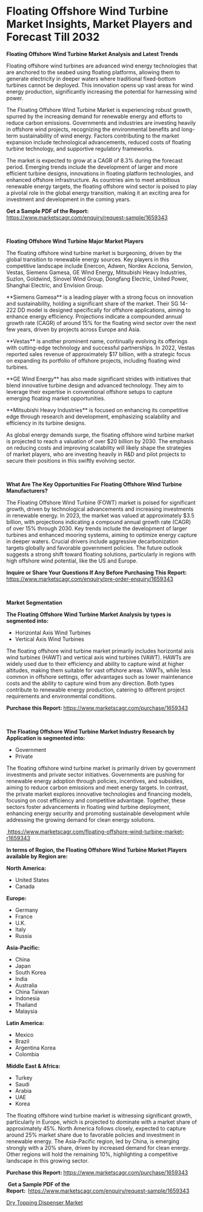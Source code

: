 <p><h1>Floating Offshore Wind Turbine Market Insights, Market Players and Forecast Till 2032</h1></p><p><strong>Floating Offshore Wind Turbine Market Analysis and Latest Trends</strong></p>
<p><p>Floating offshore wind turbines are advanced wind energy technologies that are anchored to the seabed using floating platforms, allowing them to generate electricity in deeper waters where traditional fixed-bottom turbines cannot be deployed. This innovation opens up vast areas for wind energy production, significantly increasing the potential for harnessing wind power.</p><p>The Floating Offshore Wind Turbine Market is experiencing robust growth, spurred by the increasing demand for renewable energy and efforts to reduce carbon emissions. Governments and industries are investing heavily in offshore wind projects, recognizing the environmental benefits and long-term sustainability of wind energy. Factors contributing to the market expansion include technological advancements, reduced costs of floating turbine technology, and supportive regulatory frameworks.</p><p>The market is expected to grow at a CAGR of 8.3% during the forecast period. Emerging trends include the development of larger and more efficient turbine designs, innovations in floating platform technologies, and enhanced offshore infrastructure. As countries aim to meet ambitious renewable energy targets, the floating offshore wind sector is poised to play a pivotal role in the global energy transition, making it an exciting area for investment and development in the coming years.</p></p>
<p><strong>Get a Sample PDF of the Report:&nbsp;</strong> <a href="https://www.marketscagr.com/enquiry/request-sample/1659343?utm_campaign=3215&utm_medium=2&utm_source=Github&utm_content=ia&utm_term=08042025&utm_id=floating-offshore-wind-turbine">https://www.marketscagr.com/enquiry/request-sample/1659343</a></p>
<p>&nbsp;</p>
<p><strong>Floating Offshore Wind Turbine Major Market Players</strong></p>
<p><p>The floating offshore wind turbine market is burgeoning, driven by the global transition to renewable energy sources. Key players in this competitive landscape include Enercon, Adwen, Nordex Acciona, Senvion, Vestas, Siemens Gamesa, GE Wind Energy, Mitsubishi Heavy Industries, Suzlon, Goldwind, Sinovel Wind Group, Dongfang Electric, United Power, Shanghai Electric, and Envision Group.</p><p>**Siemens Gamesa** is a leading player with a strong focus on innovation and sustainability, holding a significant share of the market. Their SG 14-222 DD model is designed specifically for offshore applications, aiming to enhance energy efficiency. Projections indicate a compounded annual growth rate (CAGR) of around 15% for the floating wind sector over the next few years, driven by projects across Europe and Asia.</p><p>**Vestas** is another prominent name, continually evolving its offerings with cutting-edge technology and successful partnerships. In 2022, Vestas reported sales revenue of approximately $17 billion, with a strategic focus on expanding its portfolio of offshore projects, including floating wind turbines.</p><p>**GE Wind Energy** has also made significant strides with initiatives that blend innovative turbine design and advanced technology. They aim to leverage their expertise in conventional offshore setups to capture emerging floating market opportunities.</p><p>**Mitsubishi Heavy Industries** is focused on enhancing its competitive edge through research and development, emphasizing scalability and efficiency in its turbine designs.</p><p>As global energy demands surge, the floating offshore wind turbine market is projected to reach a valuation of over $20 billion by 2030. The emphasis on reducing costs and improving scalability will likely shape the strategies of market players, who are investing heavily in R&D and pilot projects to secure their positions in this swiftly evolving sector.</p></p>
<p>&nbsp;</p>
<p><strong>What Are The Key Opportunities For Floating Offshore Wind Turbine Manufacturers?</strong></p>
<p><p>The Floating Offshore Wind Turbine (FOWT) market is poised for significant growth, driven by technological advancements and increasing investments in renewable energy. In 2023, the market was valued at approximately $3.5 billion, with projections indicating a compound annual growth rate (CAGR) of over 15% through 2030. Key trends include the development of larger turbines and enhanced mooring systems, aiming to optimize energy capture in deeper waters. Crucial drivers include aggressive decarbonization targets globally and favorable government policies. The future outlook suggests a strong shift toward floating solutions, particularly in regions with high offshore wind potential, like the US and Europe.</p></p>
<p><strong>Inquire or Share Your Questions If Any Before Purchasing This Report:</strong> <a href="https://www.marketscagr.com/enquiry/pre-order-enquiry/1659343?utm_campaign=3215&utm_medium=2&utm_source=Github&utm_content=ia&utm_term=08042025&utm_id=floating-offshore-wind-turbine">https://www.marketscagr.com/enquiry/pre-order-enquiry/1659343</a></p>
<p>&nbsp;</p>
<p><strong>Market Segmentation</strong></p>
<p><strong>The Floating Offshore Wind Turbine Market Analysis by types is segmented into:</strong></p>
<p><ul><li>Horizontal Axis Wind Turbines</li><li>Vertical Axis Wind Turbines</li></ul></p>
<p><p>The floating offshore wind turbine market primarily includes horizontal axis wind turbines (HAWT) and vertical axis wind turbines (VAWT). HAWTs are widely used due to their efficiency and ability to capture wind at higher altitudes, making them suitable for vast offshore areas. VAWTs, while less common in offshore settings, offer advantages such as lower maintenance costs and the ability to capture wind from any direction. Both types contribute to renewable energy production, catering to different project requirements and environmental conditions.</p></p>
<p><strong>Purchase this Report:&nbsp;</strong><a href="https://www.marketscagr.com/purchase/1659343?utm_campaign=3215&utm_medium=2&utm_source=Github&utm_content=ia&utm_term=08042025&utm_id=floating-offshore-wind-turbine">https://www.marketscagr.com/purchase/1659343</a></p>
<p>&nbsp;</p>
<p><strong>The Floating Offshore Wind Turbine Market Industry Research by Application is segmented into:</strong></p>
<p><ul><li>Government</li><li>Private</li></ul></p>
<p><p>The floating offshore wind turbine market is primarily driven by government investments and private sector initiatives. Governments are pushing for renewable energy adoption through policies, incentives, and subsidies, aiming to reduce carbon emissions and meet energy targets. In contrast, the private market explores innovative technologies and financing models, focusing on cost efficiency and competitive advantage. Together, these sectors foster advancements in floating wind turbine deployment, enhancing energy security and promoting sustainable development while addressing the growing demand for clean energy solutions.</p></p>
<p><a href="https://www.marketscagr.com/floating-offshore-wind-turbine-market-r1659343?utm_campaign=3215&utm_medium=2&utm_source=Github&utm_content=ia&utm_term=08042025&utm_id=floating-offshore-wind-turbine">&nbsp;https://www.marketscagr.com/floating-offshore-wind-turbine-market-r1659343</a></p>
<p><strong>In terms of Region, the Floating Offshore Wind Turbine Market Players available by Region are:</strong></p>
<p>
    <p> <strong> North America: </strong>
        <ul>
            <li>United States</li>
            <li>Canada</li>
        </ul>
        </p> 
    <p> <strong> Europe: </strong>
        <ul>
            <li>Germany</li>
            <li>France</li>
            <li>U.K.</li>
            <li>Italy</li>
            <li>Russia</li>
        </ul>
        </p> 
    <p> <strong> Asia-Pacific: </strong>
        <ul>
            <li>China</li>
            <li>Japan</li>
            <li>South Korea</li>
            <li>India</li>
            <li>Australia</li>
            <li>China Taiwan</li>
            <li>Indonesia</li>
            <li>Thailand</li>
            <li>Malaysia</li>
        </ul>
        </p> 
    <p> <strong> Latin America: </strong>
        <ul>
            <li>Mexico</li>
            <li>Brazil</li>
            <li>Argentina Korea</li>
            <li>Colombia</li>
        </ul>
        </p> 
    <p> <strong> Middle East & Africa: </strong>
        <ul>
            <li>Turkey</li>
            <li>Saudi</li>
            <li>Arabia</li>
            <li>UAE</li>
            <li>Korea</li>
        </ul>
    </p>
    </p>
<p><p>The floating offshore wind turbine market is witnessing significant growth, particularly in Europe, which is projected to dominate with a market share of approximately 45%. North America follows closely, expected to capture around 25% market share due to favorable policies and investment in renewable energy. The Asia-Pacific region, led by China, is emerging strongly with a 20% share, driven by increased demand for clean energy. Other regions will hold the remaining 10%, highlighting a competitive landscape in this growing sector.</p></p>
<p><strong>Purchase this Report: </strong><a href="https://www.marketscagr.com/purchase/1659343?utm_campaign=3215&utm_medium=2&utm_source=Github&utm_content=ia&utm_term=08042025&utm_id=floating-offshore-wind-turbine">https://www.marketscagr.com/purchase/1659343</a></p>
<p>&nbsp;<strong>Get a Sample PDF of the Report:&nbsp;&nbsp;</strong><a href="https://www.marketscagr.com/enquiry/request-sample/1659343?utm_campaign=3215&utm_medium=2&utm_source=Github&utm_content=ia&utm_term=08042025&utm_id=floating-offshore-wind-turbine">https://www.marketscagr.com/enquiry/request-sample/1659343</a></p>
<p><strong></strong></p>
<p><p><a href="https://github.com/balapopepi/Market-Research-Report-List-1/blob/main/dry-topping-dispenser-market.md?utm_campaign=3215&utm_medium=2&utm_source=Github&utm_content=ia&utm_term=08042025&utm_id=floating-offshore-wind-turbine">Dry Topping Dispenser Market</a></p></p>